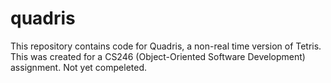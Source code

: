 # quadris

This repository contains code for Quadris, a non-real time version of Tetris. This was created for a CS246 (Object-Oriented Software Development) assignment. Not yet compeleted. 
